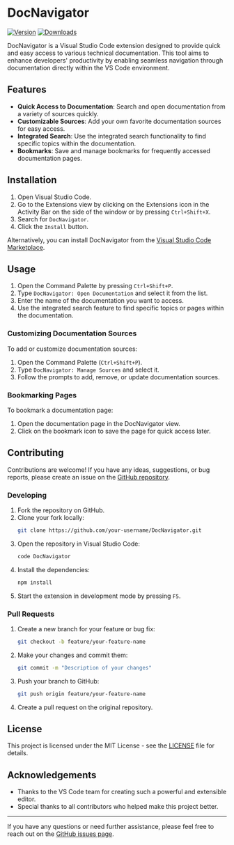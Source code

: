 # DocNavigator

[![Version](https://vsmarketplacebadge.apphb.com/version/your-publisher-id.DocNavigator.svg)](https://marketplace.visualstudio.com/items?itemName=your-publisher-id.DocNavigator)
[![Downloads](https://vsmarketplacebadge.apphb.com/downloads/your-publisher-id.DocNavigator.svg)](https://marketplace.visualstudio.com/items?itemName=your-publisher-id.DocNavigator)

DocNavigator is a Visual Studio Code extension designed to provide quick and easy access to various technical documentation. This tool aims to enhance developers' productivity by enabling seamless navigation through documentation directly within the VS Code environment.

## Features

- **Quick Access to Documentation**: Search and open documentation from a variety of sources quickly.
- **Customizable Sources**: Add your own favorite documentation sources for easy access.
- **Integrated Search**: Use the integrated search functionality to find specific topics within the documentation.
- **Bookmarks**: Save and manage bookmarks for frequently accessed documentation pages.

## Installation

1. Open Visual Studio Code.
2. Go to the Extensions view by clicking on the Extensions icon in the Activity Bar on the side of the window or by pressing `Ctrl+Shift+X`.
3. Search for `DocNavigator`.
4. Click the `Install` button.

Alternatively, you can install DocNavigator from the [Visual Studio Code Marketplace](https://marketplace.visualstudio.com/items?itemName=your-publisher-id.DocNavigator).

## Usage

1. Open the Command Palette by pressing `Ctrl+Shift+P`.
2. Type `DocNavigator: Open Documentation` and select it from the list.
3. Enter the name of the documentation you want to access.
4. Use the integrated search feature to find specific topics or pages within the documentation.

### Customizing Documentation Sources

To add or customize documentation sources:
1. Open the Command Palette (`Ctrl+Shift+P`).
2. Type `DocNavigator: Manage Sources` and select it.
3. Follow the prompts to add, remove, or update documentation sources.

### Bookmarking Pages

To bookmark a documentation page:
1. Open the documentation page in the DocNavigator view.
2. Click on the bookmark icon to save the page for quick access later.

## Contributing

Contributions are welcome! If you have any ideas, suggestions, or bug reports, please create an issue on the [GitHub repository](https://github.com/your-username/DocNavigator).

### Developing

1. Fork the repository on GitHub.
2. Clone your fork locally:
    ```bash
    git clone https://github.com/your-username/DocNavigator.git
    ```
3. Open the repository in Visual Studio Code:
    ```bash
    code DocNavigator
    ```
4. Install the dependencies:
    ```bash
    npm install
    ```
5. Start the extension in development mode by pressing `F5`.

### Pull Requests

1. Create a new branch for your feature or bug fix:
    ```bash
    git checkout -b feature/your-feature-name
    ```
2. Make your changes and commit them:
    ```bash
    git commit -m "Description of your changes"
    ```
3. Push your branch to GitHub:
    ```bash
    git push origin feature/your-feature-name
    ```
4. Create a pull request on the original repository.

## License

This project is licensed under the MIT License - see the [LICENSE](LICENSE) file for details.

## Acknowledgements

- Thanks to the VS Code team for creating such a powerful and extensible editor.
- Special thanks to all contributors who helped make this project better.

---

If you have any questions or need further assistance, please feel free to reach out on the [GitHub issues page](https://github.com/your-username/DocNavigator/issues).

